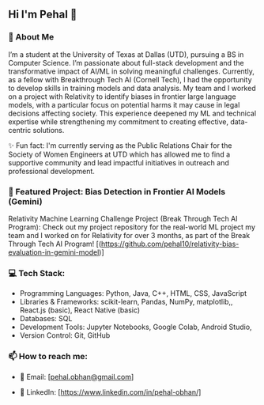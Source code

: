 ## Hi I'm Pehal 👋

### 🚀 About Me

I’m a student at the University of Texas at Dallas (UTD), pursuing a BS in Computer Science. I’m passionate about full-stack development and the transformative impact of AI/ML in solving meaningful challenges. Currently, as a fellow with Breakthrough Tech AI (Cornell Tech), I had the opportunity to develop skills in training models and data analysis. My team and I worked on a project with Relativity to identify biases in frontier large language models, with a particular focus on potential harms it may cause in legal decisions affecting society. This experience deepened my ML and technical expertise while strengthening my commitment to creating effective, data-centric solutions.

✨ Fun fact: I'm currently serving as the Public Relations Chair for the Society of Women Engineers at UTD which has allowed me to find a supportive community and lead impactful initiatives in outreach and professional development.

### 🎯 Featured Project: Bias Detection in Frontier AI Models (Gemini)
Relativity Machine Learning Challenge Project (Break Through Tech AI Program): Check out my project repository for the real-world ML project my team and I worked on for Relativity for over 3 months, as part of the Break Through Tech AI Program! [(https://github.com/pehal10/relativity-bias-evaluation-in-gemini-model)]

### 💻 Tech Stack:
- Programming Languages: Python, Java, C++, HTML, CSS, JavaScript 
- Libraries & Frameworks: scikit-learn, Pandas, NumPy, matplotlib,, React.js (basic), React Native (basic)
- Databases: SQL 
- Development Tools: Jupyter Notebooks, Google Colab, Android Studio, 
- Version Control: Git, GitHub

### 📫 How to reach me:

- 📧 Email: [pehal.obhan@gmail.com]

- 💼 LinkedIn: [https://www.linkedin.com/in/pehal-obhan/]
